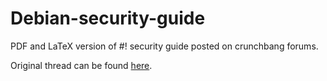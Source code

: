 # Debian-security-guide
PDF and LaTeX version of #! security guide posted on crunchbang forums.

Original thread can be found <a href="http://crunchbang.org/forums/viewtopic.php?id=24722">here</a>.


